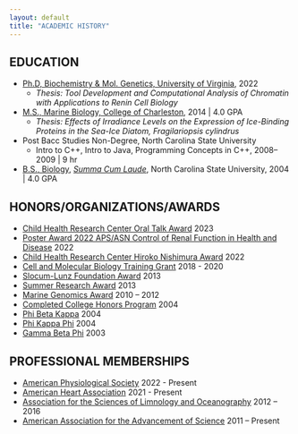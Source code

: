 ```yaml
---
layout: default
title: "ACADEMIC HISTORY"
---
```


## EDUCATION  

- [Ph.D, Biochemistry & Mol. Genetics, University of Virginia](https://bmg.med.virginia.edu/), 2022
    - *Thesis: Tool Development and Computational Analysis of Chromatin with Applications to Renin Cell Biology* 
- [M.S., Marine Biology, College of Charleston](http://marinebiology.cofc.edu/), 2014 | 4.0 GPA
    - *Thesis: Effects of Irradiance Levels on the Expression of Ice-Binding Proteins in the Sea-Ice Diatom, Fragilariopsis cylindrus*
- Post Bacc Studies Non-Degree, North Carolina State University
    - Intro to C++, Intro to Java, Programming Concepts in C++, 2008–2009 | 9 hr
- [B.S., Biology](https://bio.sciences.ncsu.edu/undergraduate/degree-programs/biological-sciences-bs/), [*Summa Cum Laude*](http://catalog.ncsu.edu/undergraduate/academic-policies-procedures/student-status-honors/academic-honors/), North Carolina State University,  2004 | 4.0 GPA  

## HONORS/ORGANIZATIONS/AWARDS  

- [Child Health Research Center Oral Talk Award](https://med.virginia.edu/chrc/annual-research-symposium/35th-research-symposium-2023/) 2023
- [Poster Award 2022 APS/ASN Control of Renal Function in Health and Disease](https://www.physiology.org/professional-development/meetings-events/past-conferences/control-of-renal-function-in-health-and-disease?SSO=Y) 2022
- [Child Health Research Center Hiroko Nishimura Award](https://med.virginia.edu/chrc/annual-research-symposium/34rd-annual-research-symposium/) 2022
- [Cell and Molecular Biology Training Grant](https://med.virginia.edu/cell-and-molecular-biology/) 2018 - 2020
- [Slocum-Lunz Foundation Award](http://slocum-lunz.org/) 2013
- [Summer Research Award](http://marinebiology.cofc.edu/current-students/funding/index.php#a1) 2013
- [Marine Genomics Award](http://marinebiology.cofc.edu/current-students/marine-genomics/index.php) 2010 – 2012
- [Completed College Honors Program](https://honors.dasa.ncsu.edu/about/) 2004
- [Phi Beta Kappa](https://www.pbk.org/) 2004
- [Phi Kappa Phi](https://www.phikappaphi.org/) 2004
- [Gamma Beta Phi](https://www.gammabetaphi.org/) 2003

## PROFESSIONAL MEMBERSHIPS  

- [American Physiological Society](https://www.physiology.org/) 2022 - Present
- [American Heart Association](https://professional.heart.org/en/) 2021 - Present
- [Association for the Sciences of Limnology and Oceanography](https://aslo.org/) 2012 – 2016
- [American Association for the Advancement of Science](https://www.aaas.org/) 2011 – Present 
